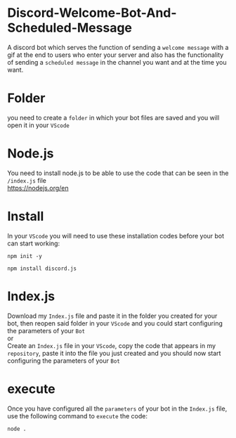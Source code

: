 # Discord-Welcome-Bot-And-Scheduled-Message
A discord bot which serves the function of sending a `welcome message` with a gif at the end to users who enter your server and also has the functionality of sending a `scheduled message` in the channel you want and at the time you want.

# Folder
you need to create a `folder` in which your bot files are saved and you will open it in your `VScode`

# Node.js
You need to install node.js to be able to use the code that can be seen in the `/index.js` file                                       
https://nodejs.org/en

# Install
In your `VScode` you will need to use these installation codes before your bot can start working:              
```
npm init -y
```                                                                                                                   
```
npm install discord.js
```
# Index.js
Download my `Index.js` file and paste it in the folder you created for your bot, then reopen said folder in your `VScode` and you could start configuring the parameters of your `Bot`          
or                                                                                                                   
Create an `Index.js` file in your `VScode`, copy the code that appears in my `repository`, paste it into the file you just created and you should now start configuring the parameters of your `Bot`

# execute
Once you have configured all the `parameters` of your bot in the `Index.js` file, use the following command to `execute` the code:                                        
```
node .
```
